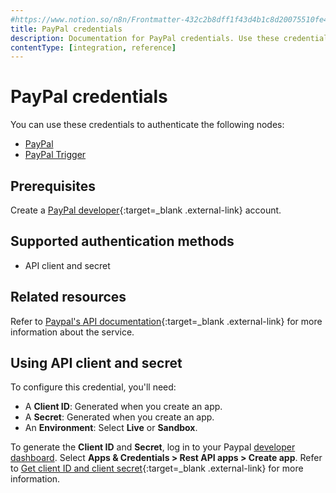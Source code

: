 ```yaml
---
#https://www.notion.so/n8n/Frontmatter-432c2b8dff1f43d4b1c8d20075510fe4
title: PayPal credentials
description: Documentation for PayPal credentials. Use these credentials to authenticate PayPal in n8n, a workflow automation platform.
contentType: [integration, reference]
---
```


# PayPal credentials

You can use these credentials to authenticate the following nodes:

- [PayPal](/integrations/builtin/app-nodes/n8n-nodes-base.paypal.md)
- [PayPal Trigger](/integrations/builtin/trigger-nodes/n8n-nodes-base.paypaltrigger.md)

## Prerequisites

Create a [PayPal developer](https://developer.paypal.com/home){:target=_blank .external-link} account.

## Supported authentication methods

- API client and secret

## Related resources

Refer to [Paypal's API documentation](https://developer.paypal.com/api/rest/){:target=_blank .external-link} for more information about the service.

## Using API client and secret

To configure this credential, you'll need:

- A **Client ID**: Generated when you create an app.
- A **Secret**: Generated when you create an app.
- An **Environment**: Select **Live** or **Sandbox**.

To generate the **Client ID** and **Secret**, log in to your Paypal [developer dashboard](https://developer.paypal.com/dashboard/). Select **Apps & Credentials > Rest API apps > Create app**. Refer to [Get client ID and client secret](https://developer.paypal.com/api/rest/#link-getclientidandclientsecret){:target=_blank .external-link} for more information.



